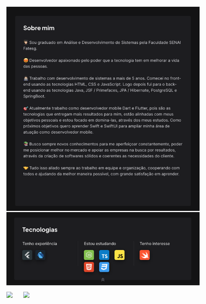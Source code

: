 <p align="left">
  <!-- Sobre Mim -->
  <img src="https://raw.githubusercontent.com/edusantsales/edusantsales/main/assets/sobre-mim.png"/>
  
  <!-- Tecnologias -->
  <img src="https://raw.githubusercontent.com/edusantsales/edusantsales/main/assets/tecnologias.png"/>
</p>

<p aling="left">
  <!-- Status perfil -->
  <img src="https://github-readme-stats.vercel.app/api?username=edusantsales&theme=blue-green"/> 
  &nbsp; &nbsp; &nbsp;
  
  <!-- Linguagens mais usadas -->
  <img src="https://github-readme-stats.vercel.app/api/top-langs/?username=edusantsales&theme=blue-green"/>
</p>
